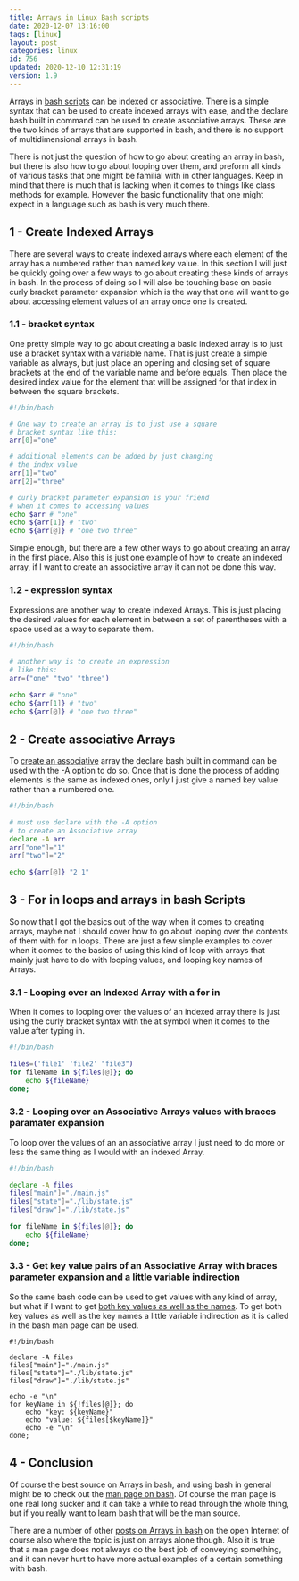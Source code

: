 ```yaml
---
title: Arrays in Linux Bash scripts
date: 2020-12-07 13:16:00
tags: [linux]
layout: post
categories: linux
id: 756
updated: 2020-12-10 12:31:19
version: 1.9
---
```


Arrays in [bash scripts](/2020/11/27/linux-bash-scripts/) can be indexed or associative. There is a simple syntax that can be used to create indexed arrays with ease, and the declare bash built in command can be used to create associative arrays. These are the two kinds of arrays that are supported in bash, and there is no support of multidimensional arrays in bash.

There is not just the question of how to go about creating an array in bash, but there is also how to go about looping over them, and preform all kinds of various tasks that one might be familial with in other languages. Keep in mind that there is much that is lacking when it comes to things like class methods for example. However the basic functionality that one might expect in a language such as bash is very much there.

<!-- more -->

## 1 - Create Indexed Arrays

There are several ways to create indexed arrays where each element of the array has a numbered rather than named key value. In this section I will just be quickly going over a few ways to go about creating these kinds of arrays in bash. In the process of doing so I will also be touching base on basic curly bracket parameter expansion which is the way that one will want to go about accessing element values of an array once one is created.

### 1.1 - bracket syntax

One pretty simple way to go about creating a basic indexed array is to just use a bracket syntax with a variable name. That is just create a simple variable as always, but just place an opening and closing set of square brackets at the end of the variable name and before equals. Then place the desired index value for the element that will be assigned for that index in between the square brackets.

```bash
#!/bin/bash

# One way to create an array is to just use a square 
# bracket syntax like this:
arr[0]="one"

# additional elements can be added by just changing
# the index value
arr[1]="two"
arr[2]="three"

# curly bracket parameter expansion is your friend
# when it comes to accessing values
echo $arr # "one"
echo ${arr[1]} # "two"
echo ${arr[@]} # "one two three"
```

Simple enough, but there are a few other ways to go about creating an array in the first place. Also this is just one example of how to create an indexed array, if I want to create an associative array it can not be done this way.

### 1.2 - expression syntax

Expressions are another way to create indexed Arrays. This is just placing the desired values for each element in between a set of parentheses with a space used as a way to separate them.

```bash
#!/bin/bash
 
# another way is to create an expression
# like this:
arr=("one" "two" "three")
 
echo $arr # "one"
echo ${arr[1]} # "two"
echo ${arr[@]} # "one two three"
```

## 2 - Create associative Arrays

To [create an associative](https://www.linuxjournal.com/content/bash-associative-arrays) array the declare bash built in command can be used with the -A option to do so. Once that is done the process of adding elements is the same as indexed ones, only I just give a named key value rather than a numbered one.

```bash
#!/bin/bash
 
# must use declare with the -A option
# to create an Associative array
declare -A arr
arr["one"]="1"
arr["two"]="2"
 
echo ${arr[@]} "2 1"
```

## 3 - For in loops and arrays in bash Scripts

So now that I got the basics out of the way when it comes to creating arrays, maybe not I should cover how to go about looping over the contents of them with for in loops. There are just a few simple examples to cover when it comes to the basics of using this kind of loop with arrays that mainly just have to do with looping values, and looping key names of Arrays.

### 3.1 - Looping over an Indexed Array with a for in

When it comes to looping over the values of an indexed array there is just using the curly bracket syntax with the at symbol when it comes to the value after typing in.

```bash
#!/bin/bash
 
files=('file1' 'file2' "file3")
for fileName in ${files[@]}; do
    echo ${fileName}
done;
```

### 3.2 - Looping over an Associative Arrays values with braces paramater expansion 

To loop over the values of an an associative array I just need to do more or less the same thing as I would with an indexed Array.

```bash
#!/bin/bash
 
declare -A files
files["main"]="./main.js"
files["state"]="./lib/state.js"
files["draw"]="./lib/state.js"
 
for fileName in ${files[@]}; do
    echo ${fileName}
done;
```

### 3.3 - Get key value pairs of an Associative Array with braces parameter expansion and a little variable indirection 

So the same bash code can be used to get values with any kind of array, but what if I want to get [both key values as well as the names](https://stackoverflow.com/questions/3112687/how-to-iterate-over-associative-arrays-in-bash). To get both key values as well as the key names a little variable indirection as it is called in the bash man page can be used.

```
#!/bin/bash

declare -A files
files["main"]="./main.js"
files["state"]="./lib/state.js"
files["draw"]="./lib/state.js"
 
echo -e "\n"
for keyName in ${!files[@]}; do
    echo "key: ${keyName}"
    echo "value: ${files[$keyName]}"
    echo -e "\n"
done;
```

## 4 - Conclusion

Of course the best source on Arrays in bash, and using bash in general might be to check out the [man page on bash](https://linux.die.net/man/1/bash). Of course the man page is one real long sucker and it can take a while to read through the whole thing, but if you really want to learn bash that will be the man source.

There are a number of other [posts on Arrays in bash](https://opensource.com/article/18/5/you-dont-know-bash-intro-bash-arrays) on the open Internet of course also where the topic is just on arrays alone though. Also it is true that a man page does not always do the best job of conveying something, and it can never hurt to have more actual examples of a certain something with bash.
